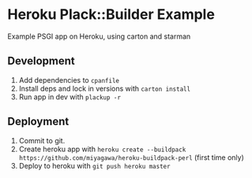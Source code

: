 Heroku Plack::Builder Example
============================

Example PSGI app on Heroku, using carton and starman

## Development

1. Add dependencies to `cpanfile`
2. Install deps and lock in versions with `carton install`
3. Run app in dev with `plackup -r`

## Deployment

1. Commit to git.
2. Create heroku app with `heroku create --buildpack https://github.com/miyagawa/heroku-buildpack-perl` (first time only)
3. Deploy to heroku with `git push heroku master`
